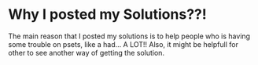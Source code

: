# Why I posted my Solutions??!

The main reason that I posted my solutions is to help people who is having some trouble on psets, like a had... A LOT!!
Also, it might be helpfull for other to see another way of getting the solution.

